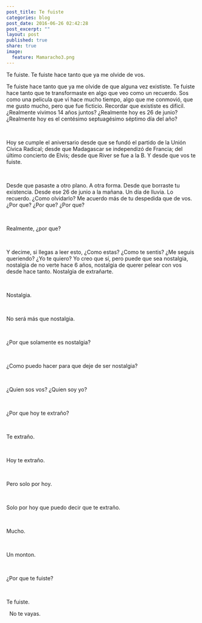 ```yaml
---
post_title: Te fuiste
categories: blog
post_date: 2016-06-26 02:42:28
post_excerpt: ""
layout: post
published: true
share: true
image:
  feature: Mamaracho3.png
---
```

<span style="font-weight: 400;">Te fuiste. Te fuiste hace tanto que ya me olvide de vos.

Te fuiste hace tanto que ya me olvide de que alguna vez exististe. Te fuiste hace tanto que te transformaste en algo que veo como un recuerdo. Sos como una pelicula que vi hace mucho tiempo, algo que me conmovió, que me gusto mucho, pero que fue ficticio. Recordar que exististe es dificil. ¿Realmente vivimos 14 años juntos? ¿Realmente hoy es 26 de junio? ¿Realmente hoy es el centésimo septuagésimo séptimo día del año?</span>

&nbsp;

<span style="font-weight: 400;">Hoy se cumple el aniversario desde que se fundó el partido de la Unión Cívica Radical; desde que Madagascar se independizó de Francia; del último concierto de Elvis; desde que River se fue a la B. Y desde que vos te fuiste.</span>

&nbsp;

<span style="font-weight: 400;">Desde que pasaste a otro plano. A otra forma. Desde que borraste tu existencia. Desde ese 26 de junio a la mañana. Un día de lluvia. Lo recuerdo. ¿Como olvidarlo? Me acuerdo más de tu despedida que de vos. ¿Por que? ¿Por que? ¿Por que?</span>

&nbsp;

<span style="font-weight: 400;">Realmente, ¿por que?</span>

&nbsp;

<span style="font-weight: 400;">Y decime, si llegas a leer esto, ¿Como estas? ¿Como te sentis? ¿Me seguis queriendo? ¿Yo te quiero? Yo creo que sí, pero puede que sea nostalgia, nostalgia de no verte hace 6 años, nostalgia de querer pelear con vos desde hace tanto. Nostalgia de extrañarte.</span>

&nbsp;

<span style="font-weight: 400;">Nostalgia.</span>

&nbsp;

<span style="font-weight: 400;">No será más que nostalgia.</span>

&nbsp;

<span style="font-weight: 400;">¿Por que solamente es nostalgia?</span>

&nbsp;

<span style="font-weight: 400;">¿Como puedo hacer para que deje de ser nostalgia?</span>

&nbsp;

<span style="font-weight: 400;">¿Quien sos vos? ¿Quien soy yo?</span>

&nbsp;

<span style="font-weight: 400;">¿Por que hoy te extraño?</span>

&nbsp;

<span style="font-weight: 400;">Te extraño.</span>

&nbsp;

<span style="font-weight: 400;">Hoy te extraño.</span>

&nbsp;

Pero solo por hoy.

&nbsp;

Solo por hoy que puedo decir que te extraño.

&nbsp;

<span style="font-weight: 400;">Mucho.</span>

&nbsp;

<span style="font-weight: 400;">Un monton.</span>

&nbsp;

<span style="font-weight: 400;">¿Por que te fuiste?</span>

&nbsp;

<span style="font-weight: 400;">Te fuiste.</span>

&nbsp;
<span style="font-weight: 400;">No te vayas.</span>

